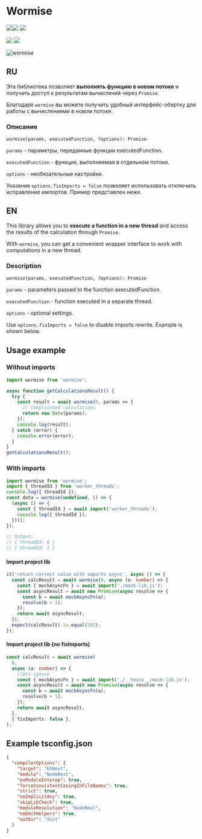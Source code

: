# Wormise

[![](https://img.shields.io/npm/v/wormise)![](https://img.shields.io/badge/npm_i_wormise-red)](https://www.npmjs.com/package/wormise) [![](https://img.shields.io/github/stars/AlexC-ux/wormise)](https://github.com/AlexC-ux/wormise)

![](https://img.shields.io/hackage-deps/v/wormise) ![](https://img.shields.io/npm/dm/wormise)

![wormise](https://github.com/user-attachments/assets/966e0952-6afa-43f8-8329-5c888fe8077d)

## RU

Эта библиотека позволяет **выполнять функцию в новом потоке** и получать доступ к результатам вычислений через `Promise`.

Благодаря `wormise` вы можете получить удобный интерфейс-обертку для работы с вычислениями в новом потоке.

### Описание

`wormise(params, executedFunction, ?options): Promise`

`params` - параметры, переданные функции executedFunction.

`executedFunction` - функция, выполняемая в отдельном потоке.

`options` - необязательные настройки.

Указание `options.fixImports = false` позволяет использовать отключить исправление импортов. Пример представлен ниже.

## EN

This library allows you to **execute a function in a new thread** and access the results of the calculation through `Promise`.

With `wormise`, you can get a convenient wrapper interface to work with computations in a new thread.

### Description

`wormise(params, executedFunction, ?options): Promise`

`params` - parameters passed to the function executedFunction.

`executedFunction` - function executed in a separate thread.

`options` - optional settings.

Use `options.fixImports = false` to disable imports rewrite. Example is shown below.

## Usage example

### Without imports

```typescript
import wormise from 'wormise';

async function getCalculationsResult() {
  try {
    const result = await wormise(0, params => {
      // Complicated calculations
      return new Date(params);
    });
    console.log(result);
  } catch (error) {
    console.error(error);
  }
}
getCalculationsResult();
```

### With imports

```typescript
import wormise from 'wormise';
import { threadId } from 'worker_threads';
console.log({ threadId });
const data = wormise(undefined, () => {
  (async () => {
    const { threadId } = await import('worker_threads');
    console.log({ threadId });
  })();
});

// Output:
// { threadId: 0 }
// { threadId: 1 }
```

#### Import project lib

```typescript
it('return correct value with imports async', async () => {
  const calcResult = await wormise(0, async (a: number) => {
    const { mockAsyncFn } = await import('./mock-lib.js');
    const asyncResult = await new Promise(async resolve => {
      const b = await mockAsyncFn(a);
      resolve(b + 1);
    });
    return await asyncResult;
  });
  expect(calcResult).to.equal(102);
});
```

#### Import project lib (no fixImports)

```typescript
const calcResult = await wormise(
  0,
  async (a: number) => {
    //@ts-ignore
    const { mockAsyncFn } = await import('./__tests__/mock-lib.js');
    const asyncResult = await new Promise(async resolve => {
      const b = await mockAsyncFn(a);
      resolve(b + 1);
    });
    return await asyncResult;
  },
  { fixImports: false },
);
```

## Example tsconfig.json

```json
{
  "compilerOptions": {
    "target": "ESNext",
    "module": "NodeNext",
    "esModuleInterop": true,
    "forceConsistentCasingInFileNames": true,
    "strict": true,
    "noImplicitAny": true,
    "skipLibCheck": true,
    "moduleResolution": "NodeNext",
    "noEmitHelpers": true,
    "outDir": "dist"
  }
}
```
